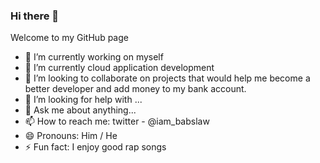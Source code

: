 ### Hi there 👋

Welcome to my GitHub page

- 🔭 I’m currently working on myself
- 🌱 I’m currently cloud application development
- 👯 I’m looking to collaborate on projects that would help me become a better developer and add money to my bank account.
- 🤔 I’m looking for help with ...
- 💬 Ask me about anything...
- 📫 How to reach me: twitter - @iam_babslaw
- 😄 Pronouns: Him / He
- ⚡ Fun fact: I enjoy good rap songs
